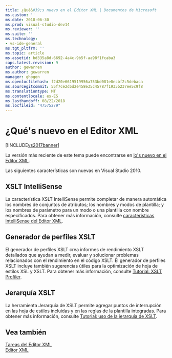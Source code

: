 ```yaml
---
title: ¿Qué&#39;s nuevo en el Editor XML | Documentos de Microsoft
ms.custom: ''
ms.date: 2018-06-30
ms.prod: visual-studio-dev14
ms.reviewer: ''
ms.suite: ''
ms.technology:
- vs-ide-general
ms.tgt_pltfrm: ''
ms.topic: article
ms.assetid: bd335a8d-6692-4a4c-9b5f-aa98f1fcaba3
caps.latest.revision: 9
author: gewarren
ms.author: gewarren
manager: ghogen
ms.openlocfilehash: f2d20e6619519956a753bd081e0ecbf2c5debaca
ms.sourcegitcommit: 55f7ce2d5d2e458e35c45787f1935b237ee5c9f8
ms.translationtype: MT
ms.contentlocale: es-ES
ms.lasthandoff: 08/22/2018
ms.locfileid: "47575279"
---
```

# <a name="what39s-new-in-the-xml-editor"></a>¿Qué&#39;s nuevo en el Editor XML
[!INCLUDE[vs2017banner](../includes/vs2017banner.md)]

La versión más reciente de este tema puede encontrarse en [lo&#39;s nuevo en el Editor XML](https://docs.microsoft.com/visualstudio/xml-tools/what-s-new-in-the-xml-editor).  
  
  
Las siguientes características son nuevas en Visual Studio 2010.  
  
## <a name="xslt-intellisense"></a>XSLT IntelliSense  
 La característica XSLT IntelliSense permite completar de manera automática los nombres de conjuntos de atributos; los nombres y modos de plantilla; y los nombres de parámetro para un modo o una plantilla con nombre especificados. Para obtener más información, consulte [características IntelliSense del Editor XML](../xml-tools/xml-editor-intellisense-features.md).  
  
## <a name="xslt-profiler"></a>Generador de perfiles XSLT  
 El generador de perfiles XSLT crea informes de rendimiento XSLT detallados que ayudan a medir, evaluar y solucionar problemas relacionados con el rendimiento en el código XSLT. El generador de perfiles XSLT incluye también sugerencias útiles para la optimización de hoja de estilos XSL y XSLT. Para obtener más información, consulte [Tutorial: XSLT Profiler](../xml-tools/walkthrough-xslt-profiler.md).  
  
## <a name="xslt-hierarchy"></a>Jerarquía XSLT  
 La herramienta Jerarquía de XSLT permite agregar puntos de interrupción en las hoja de estilos incluidas y en las reglas de la plantilla integradas. Para obtener más información, consulte [Tutorial: uso de la jerarquía de XSLT](../xml-tools/walkthrough-using-xslt-hierarchy.md).  
  
## <a name="see-also"></a>Vea también  
 [Tareas del Editor XML](../xml-tools/xml-editor-tasks.md)   
 [Editor XML](../xml-tools/xml-editor.md)



